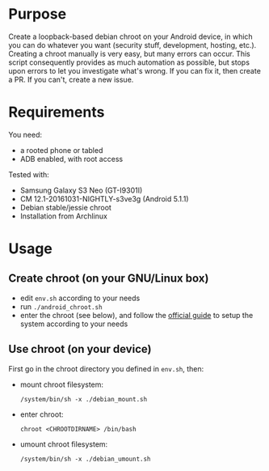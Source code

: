 # Purpose

Create a loopback-based debian chroot on your Android device, in which you can
do whatever you want (security stuff, development, hosting, etc.). Creating a
chroot manually is very easy, but many errors can occur. This script
consequently provides as much automation as possible, but stops upon errors to
let you investigate what's wrong. If you can fix it, then create a PR. If you
can't, create a new issue.

# Requirements

You need:

- a rooted phone or tabled
- ADB enabled, with root access

Tested with:

- Samsung Galaxy S3 Neo (GT-I9301I)
- CM 12.1-20161031-NIGHTLY-s3ve3g (Android 5.1.1)
- Debian stable/jessie chroot
- Installation from Archlinux

# Usage

## Create chroot (on your GNU/Linux box)

- edit `env.sh` according to your needs
- run `./android_chroot.sh`
- enter the chroot (see below), and follow the [official
  guide](https://wiki.debian.org/chroot#Configuration) to setup the system
  according to your needs

## Use chroot (on your device)

First go in the chroot directory you defined in `env.sh`, then:

- mount chroot filesystem:

  `/system/bin/sh -x ./debian_mount.sh`

- enter chroot:

  `chroot <CHROOTDIRNAME> /bin/bash`

- umount chroot filesystem:

  `/system/bin/sh -x ./debian_umount.sh`

